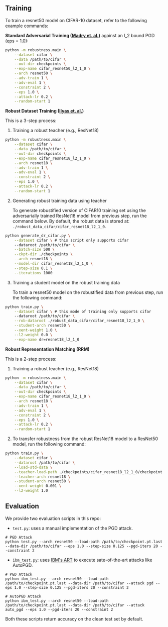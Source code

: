 ## Training

To train a resnet50 model on CIFAR-10 dataset, refer to the following example commands:

**Standard Adversarial Training ([Madry et. al.](https://arxiv.org/abs/1706.06083))** against an l_2 bound PGD (eps = 1.0):

```bash
python -m robustness.main \
    --dataset cifar \
    --data /path/to/cifar \
    --out-dir checkpoints \
    --exp-name cifar_resnet50_l2_1_0 \
    --arch resnet50 \
    --adv-train 1 \
    --adv-eval 1 \
    --constraint 2 \
    --eps 1.0 \
    --attack-lr 0.2 \
    --random-start 1
```

**Robust Dataset Training ([Ilyas et. al.](https://arxiv.org/abs/1905.02175))**

This is a 3-step process:

1. Training a robust teacher (e.g., ResNet18)

```bash
python -m robustness.main \
    --dataset cifar \
    --data /path/to/cifar \
    --out-dir checkpoints \
    --exp-name cifar_resnet18_l2_1_0 \
    --arch resnet18 \
    --adv-train 1 \
    --adv-eval 1 \
    --constraint 2 \
    --eps 1.0 \
    --attack-lr 0.2 \
    --random-start 1
```

2.  Generating robust training data using teacher

	To generate robustified version of CIFAR10 training set using the adversarially trained ResNet18 model from previous step, run the command below. By default, the robust data is stored at: `./robust_data_cifar/cifar_resnet18_l2_1_0`.

```bash
python generate_dr_cifar.py \
    --dataset cifar \ # this script only supports cifar
    --dataroot /path/to/cifar \
    --batch-size 500 \
    --ckpt-dir ./checkpoints \
    --arch resnet18 \
    --model-dir cifar_resnet18_l2_1_0 \
    --step-size 0.1 \
    --iterations 1000
```


3. Training a student model on the robust training data

   To train a resnet50 model on the robustified data from previous step, run the following command:

```bash
python train.py \
    --dataset cifar \ # this mode of training only supports cifar
    --dataroot /path/to/cifar \
    --rob-dataroot ./robust_data_cifar/cifar_resnet18_l2_1_0 \
    --student-arch resnet50 \
    --xent-weight 1.0 \
    --l2-weight 0.0 \
    --exp-name dr=resnet18_l2_1_0
```


**Robust Representation Matching (RRM)**

This is a 2-step process:

1. Training a robust teacher (e.g., ResNet18)

```bash
python -m robustness.main \
    --dataset cifar \
    --data /path/to/cifar \
    --out-dir checkpoints \
    --exp-name cifar_resnet18_l2_1_0 \
    --arch resnet18 \
    --adv-train 1 \
    --adv-eval 1 \
    --constraint 2 \
    --eps 1.0 \
    --attack-lr 0.2 \
    --random-start 1
```

2. To transfer robustness from the robust ResNet18 model to a ResNet50 model, run the following command:

```bash
python train.py \
    --dataset cifar \
    --dataroot /path/to/cifar \
    --load-std-data \
    --teacher-load-path ./checkpoints/cifar_resnet18_l2_1_0/checkpoint.pt.best \
    --teacher-arch resnet18 \
    --student-arch resnet50 \
    --xent-weight 0.001 \
    --l2-weight 1.0 
```


## Evaluation

We provide two evaluation scripts in this repo:

* `test.py`: uses a manual implementation of the PGD attack.

```
# PGD Attack
python test.py --arch resnet50 --load-path /path/to/checkpoint.pt.last --data-dir /path/to/cifar --eps 1.0 --step-size 0.125 --pgd-iters 20 --constraint 2

```

* `ibm_test.py`: uses [IBM's ART](https://github.com/Trusted-AI/adversarial-robustness-toolbox) to execute sate-of-the-art attacks like AutoPGD.

```
# PGD Attack
python ibm_test.py --arch resnet50 --load-path /path/to/checkpoint.pt.last --data-dir /path/to/cifar --attack pgd --eps 1.0 --step-size 0.125 --pgd-iters 20 --constraint 2

# AutoPGD Attack
python ibm_test.py --arch resnet50 --load-path /path/to/checkpoint.pt.last --data-dir /path/to/cifar --attack auto_pgd --eps 1.0 --pgd-iters 20 --constraint 2

```

Both these scripts return accuracy on the clean test set by default.